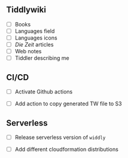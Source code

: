 ## Tiddlywiki 

- [ ] Books
- [ ] Languages field
- [ ] Languages icons
- [ ] _Die Zeit_ articles
- [ ] Web notes
- [ ] Tiddler describing me

## CI/CD

- [ ] Activate Github actions
- [ ] Add action to copy generated TW file to S3


## Serverless

- [ ] Release serverless version of `widdly`
- [ ] Add different cloudformation distributions

